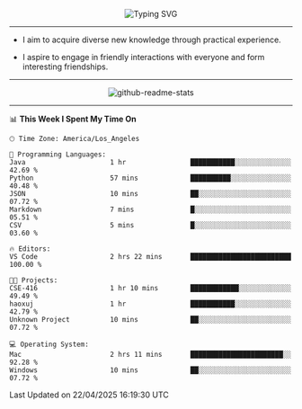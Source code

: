 <p align="center">
  <img src="https://readme-typing-svg.demolab.com?font=Fira+Code&weight=500&size=32&duration=2500&pause=1600&center=true&vCenter=true&random=false&width=1024&height=64&lines=Hi+there+%F0%9F%91%8B;I'm+delighted+you+could+make+it+here+%F0%9F%8E%89;I'm+Harry%2C+a+college+student+still+finding+my+way" alt="Typing SVG" />
</p>


---


- I aim to acquire diverse new knowledge through practical experience.

- I aspire to engage in friendly interactions with everyone and form interesting friendships.


---


<p align="center">
  <img src="https://github-readme-stats.vercel.app/api?username=Harry-Jing&show_icons=true" alt="github-readme-stats"/>
</p>


---

<!--START_SECTION:waka-->
📊 **This Week I Spent My Time On** 

```text
🕑︎ Time Zone: America/Los_Angeles

💬 Programming Languages: 
Java                     1 hr                ███████████░░░░░░░░░░░░░░   42.69 % 
Python                   57 mins             ██████████░░░░░░░░░░░░░░░   40.48 % 
JSON                     10 mins             ██░░░░░░░░░░░░░░░░░░░░░░░   07.72 % 
Markdown                 7 mins              █░░░░░░░░░░░░░░░░░░░░░░░░   05.51 % 
CSV                      5 mins              █░░░░░░░░░░░░░░░░░░░░░░░░   03.60 % 

🔥 Editors: 
VS Code                  2 hrs 22 mins       █████████████████████████   100.00 % 

🐱‍💻 Projects: 
CSE-416                  1 hr 10 mins        ████████████░░░░░░░░░░░░░   49.49 % 
haoxuj                   1 hr                ███████████░░░░░░░░░░░░░░   42.79 % 
Unknown Project          10 mins             ██░░░░░░░░░░░░░░░░░░░░░░░   07.72 % 

💻 Operating System: 
Mac                      2 hrs 11 mins       ███████████████████████░░   92.28 % 
Windows                  10 mins             ██░░░░░░░░░░░░░░░░░░░░░░░   07.72 % 
```


 Last Updated on 22/04/2025 16:19:30 UTC
<!--END_SECTION:waka-->
